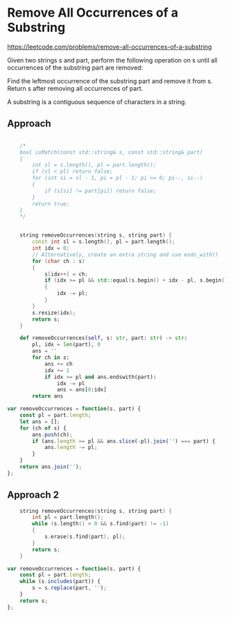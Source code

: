 # Remove All Occurrences of a Substring

https://leetcode.com/problems/remove-all-occurrences-of-a-substring

Given two strings s and part, perform the following operation on s until all occurrences of the substring part are removed:

Find the leftmost occurrence of the substring part and remove it from s.
Return s after removing all occurrences of part.

A substring is a contiguous sequence of characters in a string.

## Approach 

``` C++

    /*
    bool isMatch(const std::string& s, const std::string& part)
    {
        int sl = s.length(), pl = part.length();
        if (sl < pl) return false;
        for (int si = sl - 1, pi = pl - 1; pi >= 0; pi--, si--)
        {
            if (s[si] != part[pi]) return false;
        }
        return true;
    }
    */


    string removeOccurrences(string s, string part) {
        const int sl = s.length(), pl = part.length();
        int idx = 0;
        // Alternatively, create an extra string and use ends_with()
        for (char ch : s)
        {
            s[idx++] = ch;
            if (idx >= pl && std::equal(s.begin() + idx - pl, s.begin() + idx, part.begin()))
            {
                idx -= pl;
            }
        }
        s.resize(idx);
        return s;
    }
```

``` Python
    def removeOccurrences(self, s: str, part: str) -> str:
        pl, idx = len(part), 0
        ans = ''
        for ch in s:
            ans += ch
            idx += 1
            if idx >= pl and ans.endswith(part):
                idx -= pl
                ans = ans[0:idx]
        return ans
```

``` JavaScript
var removeOccurrences = function(s, part) {
    const pl = part.length;
    let ans = [];
    for (ch of s) {
        ans.push(ch);
        if (ans.length >= pl && ans.slice(-pl).join('') === part) {
            ans.length -= pl;
        }
    }
    return ans.join('');
};
```

## Approach 2

``` C++
    string removeOccurrences(string s, string part) {
        int pl = part.length();
        while (s.length() > 0 && s.find(part) != -1)
        {
            s.erase(s.find(part), pl);
        }
        return s;
    }
```


``` JavaScript
var removeOccurrences = function(s, part) {
    const pl = part.length;
    while (s.includes(part)) {
        s = s.replace(part, '');
    }
    return s;
};
```
